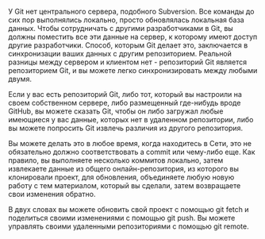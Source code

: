 У Git нет центрального сервера, подобного Subversion. Все команды до сих пор выполнялись локально, просто обновлялась локальная база данных. Чтобы сотрудничать с другими разработчиками в Git, вы должны поместить все эти данные на сервер, к которому имеют доступ другие разработчики. Способ, которым Git делает это, заключается в синхронизации ваших данных с другим репозиторием. Реальной разницы между сервером и клиентом нет - репозиторий Git является репозиторием Git, и вы можете легко синхронизировать между любыми двумя.

Если у вас есть репозиторий Git, либо тот, который вы настроили на своем собственном сервере, либо размещенный где-нибудь вроде GitHub, вы можете сказать Git, чтобы он либо загружал любые имеющиеся у вас данные, которых нет в удаленном репозитории, либо вы можете попросить Git извлечь различия из другого репозитория.

Вы можете делать это в любое время, когда находитесь в Сети, это не обязательно должно соответствовать a commit или чему-либо еще. Как правило, вы выполняете несколько коммитов локально, затем извлекаете данные из общего онлайн-репозитория, из которого вы клонировали проект, для обновления, объединяете любую новую работу с тем материалом, который вы сделали, затем возвращаете свои изменения обратно.

В двух словах вы можете обновить свой проект с помощью git fetch и поделиться своими изменениями с помощью git push. Вы можете управлять своими удаленными репозиториями с помощью git remote.
